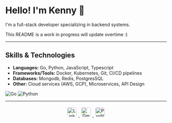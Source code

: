 # Hello! I'm Kenny 👋

I'm a full-stack developer specializing in backend systems.

This README is a work in progress will update overtime :) 

---

## Skills & Technologies

- **Languages:** Go, Python, JavaScript, Typescript
- **Frameworks/Tools:** Docker, Kubernetes, Git, CI/CD pipelines
- **Databases:** Mongodb, Redis, PostgresSQL
- **Other:** Cloud services (AWS, GCP), Microservices, API Design

![Go](https://img.shields.io/badge/Go-00ADD8?style=flat&logo=go&logoColor=white)
![Python](https://img.shields.io/badge/Python-3776AB?style=flat&logo=python&logoColor=white)

---

<div align="center">
  <!-- Social Links & Profile Views -->
  <a href="https://www.linkedin.com/in/kenny-collins-6b0525236/">
    <img src="https://img.shields.io/badge/Visit%20my%20LinkedIn-0A66C2?style=for-the-badge&logo=linkedin&logoColor=white" 
         alt="LinkedIn" 
         style="height: 30px; border-radius: 5px; margin: 5px;" />
  </a>
  <a href="mailto:kennethcollinswork@gmail.com">
    <img src="https://img.shields.io/badge/Email%20me-EA4335?style=for-the-badge&logo=gmail&logoColor=white" 
         alt="Gmail" 
         style="height: 30px; border-radius: 5px; margin: 5px;" />
  </a>
  <img src="https://komarev.com/ghpvc/?username=kennethcollins138&label=Profile+Views&color=blueviolet" 
       alt="Profile Views" 
       style="height: 30px; border-radius: 5px; margin: 5px;" />
</div>

[//]: # (<div align="center">)

[//]: # (  <!-- Language Stats with Dark Mode -->)

[//]: # (  <a href="https://github.com/kennethcollins138">)

[//]: # (    <img src="https://github-readme-stats.vercel.app/api/top-langs/?username=kennethcollins138&hide=Jupyter%20Notebook&layout=compact&hide_border=true&langs_count=6&include_all_commits=true&theme=dark" )

[//]: # (         alt="Kenny's Language Stats")

[//]: # (         style="max-width: 100%; border-radius: 5px; margin: 5px;" />)

[//]: # (  </a>)

[//]: # (</div>)
